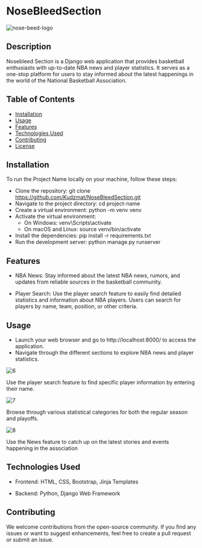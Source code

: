 # NoseBleedSection


![nose-beed-logo](https://github.com/Kudzmat/NoseBleedSection/assets/65554208/ab826d4c-46a3-46d9-b417-e18cb07f45ef)


## Description

Nosebleed Section is a Django web application that provides basketball enthusiasts with up-to-date NBA news and player statistics. 
It serves as a one-stop platform for users to stay informed about the latest happenings in the world of the National Basketball Association.

## Table of Contents

- [Installation](#installation)
- [Usage](#usage)
- [Features](#features)
- [Technologies Used](#technologies-used)
- [Contributing](#contributing)
- [License](#license)

## Installation

To run the Project Name locally on your machine, follow these steps:

- Clone the repository: git clone https://github.com/Kudzmat/NoseBleedSection.git
- Navigate to the project directory: cd project-name
- Create a virtual environment: python -m venv venv
- Activate the virtual environment:
  - On Windows: venv\Scripts\activate
  - On macOS and Linux: source venv/bin/activate
- Install the dependencies: pip install -r requirements.txt
- Run the development server: python manage.py runserver


## Features

- NBA News: Stay informed about the latest NBA news, rumors, and updates from reliable sources in the basketball community.

- Player Search: Use the player search feature to easily find detailed statistics and information about NBA players. Users can search for players by name, team, position, or other criteria.


## Usage

- Launch your web browser and go to http://localhost:8000/ to access the application.
- Navigate through the different sections to explore NBA news and player statistics.

![6](https://github.com/Kudzmat/NoseBleedSection/assets/65554208/b137e351-583e-409a-94e6-92b4353d3e24)
  
Use the player search feature to find specific player information by entering their name.

![7](https://github.com/Kudzmat/NoseBleedSection/assets/65554208/ba3e0974-d052-42f7-9d1a-fd9958532fee)

Browse through various statistical categories for both the regular season and playoffs.


![8](https://github.com/Kudzmat/NoseBleedSection/assets/65554208/9f5095eb-04ca-4e78-b236-4f99f26701a7)

Use the News feature to catch up on the latest stories and events happening in the association 


## Technologies Used

- Frontend: HTML, CSS, Bootstrap, Jinja Templates

- Backend: Python, Django Web Framework

## Contributing

We welcome contributions from the open-source community. If you find any issues or want to suggest enhancements, feel free to create a pull request or submit an issue.

